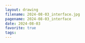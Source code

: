 ```yaml
---
layout: drawing
filename: 2024-08-03_interface.jpg
pagename: 2024-08-03_interface
date: 2024-08-03
favorite: true
tags:
---
```

